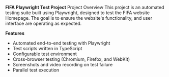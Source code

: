 **FIFA Playwright Test Project**
Project Overview
This project is an automated testing suite built using Playwright, designed to test the FIFA website Homepage. The goal is to ensure the website's functionality, and user interface are operating as expected.

**Features**
- Automated end-to-end testing with Playwright
- Test scripts written in TypeScript
- Configurable test environment
- Cross-browser testing (Chromium, Firefox, and WebKit)
- Screenshots and video recording on test failure
- Parallel test execution
